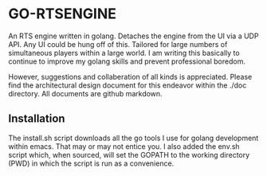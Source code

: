 
# GO-RTSENGINE

An RTS engine written in golang. Detaches the engine from the UI via a UDP API. Any UI could be hung off of this. 
Tailored for large numbers of simultaneous players within a large world. I am writing this basically to 
continue to improve my golang skills and prevent professional boredom. 

However, suggestions and collaberation of all kinds is appreciated. Please find the architectural design document
for this endeavor within the ./doc directory. All documents are github markdown.


## Installation

The install.sh script downloads all the go tools I use for golang development within emacs. That may or may not entice you.
I also added the env.sh script which, when sourced, will set the GOPATH to the working directory (PWD) in which the script
is run as a convenience.


